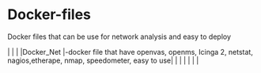# Docker-files
Docker files that can be use for network analysis and easy to deploy 

|           |                                                                            |
|Docker_Net |-docker  file that have openvas, openms, Icinga 2, netstat, nagios,etherape, nmap, 
speedometer,  easy to use|
|           |                                                                            |
|           |                                                                            |
